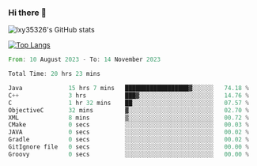 ### Hi there 👋

<!--
**lxy35326/lxy35326** is a ✨ _special_ ✨ repository because its `README.md` (this file) appears on your GitHub profile.

Here are some ideas to get you started:

- 🔭 I’m currently working on ...
- 🌱 I’m currently learning ...
- 👯 I’m looking to collaborate on ...
- 🤔 I’m looking for help with ...
- 💬 Ask me about ...
- 📫 How to reach me: ...
- 😄 Pronouns: ...
- ⚡ Fun fact: ...
-->

![lxy35326's GitHub stats](https://github-readme-stats.vercel.app/api?username=lxy35326&show_icons=true)

[![Top Langs](https://github-readme-stats.vercel.app/api/top-langs/?username=anuraghazra&layout=compact)](https://github.com/anuraghazra/github-readme-stats)

<!--START_SECTION:waka-->

```rust
From: 10 August 2023 - To: 14 November 2023

Total Time: 20 hrs 23 mins

Java             15 hrs 7 mins   ██████████████████▓░░░░░░   74.18 %
C++              3 hrs           ███▓░░░░░░░░░░░░░░░░░░░░░   14.76 %
C                1 hr 32 mins    ██░░░░░░░░░░░░░░░░░░░░░░░   07.57 %
ObjectiveC       32 mins         ▓░░░░░░░░░░░░░░░░░░░░░░░░   02.70 %
XML              8 mins          ▒░░░░░░░░░░░░░░░░░░░░░░░░   00.72 %
CMake            0 secs          ░░░░░░░░░░░░░░░░░░░░░░░░░   00.03 %
JAVA             0 secs          ░░░░░░░░░░░░░░░░░░░░░░░░░   00.02 %
Gradle           0 secs          ░░░░░░░░░░░░░░░░░░░░░░░░░   00.02 %
GitIgnore file   0 secs          ░░░░░░░░░░░░░░░░░░░░░░░░░   00.00 %
Groovy           0 secs          ░░░░░░░░░░░░░░░░░░░░░░░░░   00.00 %
```

<!--END_SECTION:waka-->
